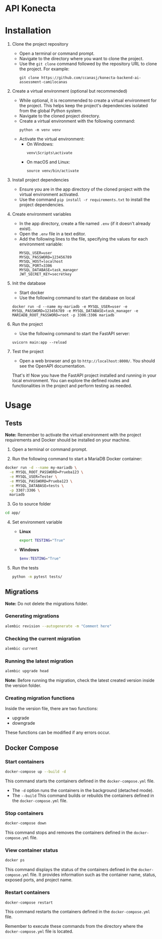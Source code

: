 # API Konecta

# Installation

1. Clone the project repository

   - Open a terminal or command prompt.
   - Navigate to the directory where you want to clone the project.
   - Use the `git clone` command followed by the repository URL to clone the project. For example:
     ```
     git clone https://github.com/ccanasj/konecta-backend-ai-assessment-camilocanas
     ```

2. Create a virtual environment (optional but recommended)

   - While optional, it is recommended to create a virtual environment for the project. This helps keep the project's dependencies isolated from the global Python system.
   - Navigate to the cloned project directory.
   - Create a virtual environment with the following command:
     ```
     python -m venv venv
     ```
   - Activate the virtual environment:
     - On Windows:
         ```
         venv\Scripts\activate
         ```
     - On macOS and Linux:
         ```
         source venv/bin/activate
         ```

3. Install project dependencies

   - Ensure you are in the app directory of the cloned project with the virtual environment activated.
   - Use the command `pip install -r requirements.txt` to install the project dependencies.

4. Create environment variables

   - In the app directory, create a file named `.env` (if it doesn't already exist).
   - Open the `.env` file in a text editor.
   - Add the following lines to the file, specifying the values for each environment variable:
     ```
     MYSQL_USER=user
     MYSQL_PASSWORD=123456789
     MYSQL_HOST=localhost
     MYSQL_PORT=3306
     MYSQL_DATABASE=task_manager
     JWT_SECRET_KEY=secretkey
     ```

5. Init the database

   - Start docker
   - Use the following command to start the database on local

   ```
   docker run -d --name my-mariadb -e MYSQL_USER=user -e MYSQL_PASSWORD=123456789 -e MYSQL_DATABASE=task_manager -e MARIADB_ROOT_PASSWORD=root -p 3306:3306 mariadb
   ```

6. Run the project

   - Use the following command to start the FastAPI server:

   ```
   uvicorn main:app --reload
   ```

7. Test the project

   - Open a web browser and go to `http://localhost:8000/`. You should see the OpenAPI documentation.

   That's it! Now you have the FastAPI project installed and running in your local environment. You can explore the defined routes and functionalities in the project and perform testing as needed.

# Usage

## Tests

**Note:** Remember to activate the virtual environment with the project requirements and Docker should be installed on your machine.

1. Open a terminal or command prompt.

2. Run the following command to start a MariaDB Docker container:

```bash
docker run -d --name my-mariadb \
  -e MYSQL_ROOT_PASSWORD=Prueba123 \
  -e MYSQL_USER=Tester \
  -e MYSQL_PASSWORD=Prueba123 \
  -e MYSQL_DATABASE=tests \
  -p 3307:3306 \
  mariadb
```

3. Go to source folder

```bash
cd app/
```

4. Set environment variable

   - **Linux**

      ```bash
      export TESTING="True"
      ```

   - **Windows**

      ```powershell
      $env:TESTING="True"
      ```

5. Run the tests

   ```bash
   python -m pytest tests/
   ```

## Migrations

**Note:** Do not delete the migrations folder.

### Generating migrations

```bash
alembic revision --autogenerate -m "Comment here"
```

### Checking the current migration

```bash
alembic current
```

### Running the latest migration

```bash
alembic upgrade head
```

**Note:** Before running the migration, check the latest created version inside the version folder.

### Creating migration functions

Inside the version file, there are two functions:

- upgrade
- downgrade

These functions can be modified if any errors occur.

## Docker Compose

### Start containers

```bash
docker-compose up --build -d
```

This command starts the containers defined in the `docker-compose.yml` file.

- The `-d` option runs the containers in the background (detached mode).
- The `--build` This command builds or rebuilds the containers defined in the `docker-compose.yml` file.

### Stop containers

```bash
docker-compose down
```

This command stops and removes the containers defined in the `docker-compose.yml` file.

### View container status

```bash
docker ps
```

This command displays the status of the containers defined in the `docker-compose.yml` file. It provides information such as the container name, status, exposed ports, and project name.

### Restart containers

```bash
docker-compose restart
```

This command restarts the containers defined in the `docker-compose.yml` file.

Remember to execute these commands from the directory where the `docker-compose.yml` file is located.
